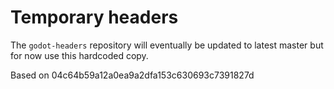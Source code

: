 # Temporary headers

The `godot-headers` repository will eventually be updated to latest master but
for now use this hardcoded copy.

Based on 04c64b59a12a0ea9a2dfa153c630693c7391827d

